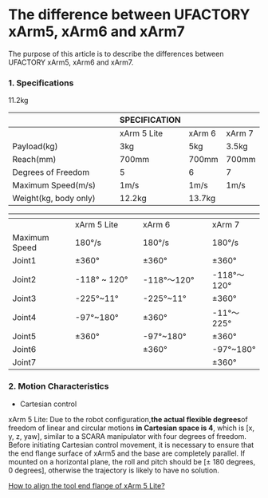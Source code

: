 

# The difference between UFACTORY xArm5, xArm6 and xArm7

The purpose of this article is to describe the differences between UFACTORY
  xArm5, xArm6 and xArm7.
### 1. Specifications

<table data-header-hidden data-full-width="true"><thead><tr><th width="237"></th><th>SPECIFICATION</th><th></th><th></th></tr></thead><tbody><tr><td></td><td>xArm 5 Lite</td><td>xArm 6</td><td>xArm 7</td></tr><tr><td>Payload(kg)</Payload></mark></td><td>3kg</td><td>5kg</td><td>3.5kg</td></tr><tr><td>Reach(mm)</td><td>700mm</td><td>700mm</td><td>700mm</td></tr><tr><td>Degrees of Freedom</td><td>5</td><td>6</td><td>7</td></tr><tr><td>Maximum Speed(m/s)</td><td>1m/s</td><td>1m/s</td><td>1m/s</td></tr><tr><td>Weight(kg, body only)</td>11.2kg</td><td>12.2kg</td><td>13.7kg</td></tr></tbody></table>

<table data-header-hidden data-full-width="true"><thead><tr><th width="181"></th><th width="185" ></th><th width="194" ></th><th ></th></tr></thead><tbody><tr><td></td><td>xArm 5 Lite</td><td>xArm 6</td><td>xArm 7</td></tr><tr><td>Maximum Speed</td><td>180°/s</td><td>180°/s</td><td>180°/s</td></tr><tr><td>Joint1</td><td>±360°</td><td>±360°</td><td>±360°</td></tr><tr><td>Joint2</td><td>-118° ~ 120°</td><td>-118°～120°</td><td>-118°～120°</td></tr><tr><td>Joint3</td><td>-225°~11°</td><td>-225°~11°</td><td>±360°</td></tr><tr><td>Joint4</td><td>-97°~180°</td><td>±360°</td><td>-11°～225°</td></tr><tr><td>Joint5</td><td>±360°</td><td>-97°~180°</td><td>±360°</td></tr><tr><td>Joint6</td><td></td><td>±360°</td><td>-97°~180°</td></tr><tr><td>Joint7</td><td></td><td></td><td>±360°</td></tr></tbody></table>

### 2. Motion Characteristics

* Cartesian control

xArm 5 Lite: Due to the robot configuration,**the actual flexible degrees**of freedom of linear and circular motions **in Cartesian space is 4**, which is \[x, y, z, yaw], similar to a SCARA manipulator with four degrees of freedom. Before initiating Cartesian control movement, it is necessary to ensure that the end flange surface of xArm5 and the base are completely parallel. If mounted on a horizontal plane, the roll and pitch should be \[± 180 degrees, 0 degrees], otherwise the trajectory is likely to have no solution.

[How to align the tool end flange of xArm 5 Lite?](../faq/how-to-align-the-tool-end-flange-of-xarm-5-lite.md)
